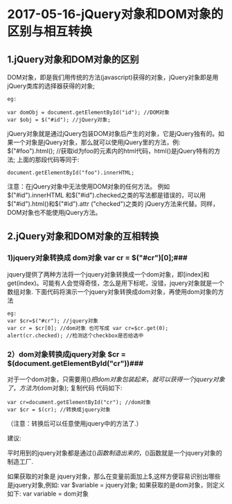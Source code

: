 # 2017-05-16-jQuery对象和DOM对象的区别与相互转换 #

## 1.jQuery对象和DOM对象的区别 ##

DOM对象，即是我们用传统的方法(javascript)获得的对象，jQuery对象即是用jQuery类库的选择器获得的对象;

	eg:
	
	var domObj = document.getElementById("id"); //DOM对象
	var $obj = $("#id"); //jQuery对象;

jQuery对象就是通过jQuery包装DOM对象后产生的对象，它是jQuery独有的。如果一个对象是jQuery对象，那么就可以使用jQuery里的方法，例:
$("#foo").html(); //获取id为foo的元素内的html代码，html()是jQuery特有的方法;
上面的那段代码等同于:

	document.getElementById("foo").innerHTML;

注意：在jQuery对象中无法使用DOM对象的任何方法。
例如$("#id").innerHTML 和$("#id").checked之类的写法都是错误的，可以用$("#id").html()和$("#id").attr ("checked")之类的 jQuery方法来代替。同样，DOM对象也不能使用jQuery方法。

## 2.jQuery对象和DOM对象的互相转换 ##

### 1)jquery对象转换成 dom对象 var cr = $("#cr")[0];###
jquery提供了两种方法将一个jquery对象转换成一个dom对象，即[index]和get(index)。可能有人会觉得奇怪，怎么是用下标呢，没错，jquery对象就是一个数组对象.
下面代码将演示一个jquery对象转换成dom对象，再使用dom对象的方法

	eg:
	var $cr=$("#cr"); //jquery对象
	var cr = $cr[0]; //dom对象 也可写成 var cr=$cr.get(0);
	alert(cr.checked); //检测这个checkbox是否给选中

### 2）dom对象转换成jquery对象 $cr = $(document.getElementById("cr"))###

对于一个dom对象，只需要用$()把dom对象包装起来，就可以获得一个jquery对象了，方法为$(dom对象);
复制代码 代码如下:

	var cr=document.getElementById("cr"); //dom对象
	var $cr = $(cr); //转换成jquery对象

（注意：转换后可以任意使用jquery中的方法了.）

建议:

平时用到的jquery对象都是通过$()函数制造出来的，$()函数就是一个jquery对象的制造工厂.

如果获取的对象是 jquery对象，那么在变量前面加上$,这样方便容易识别出哪些是jquery对象,例如:
var $variable = jquery对象;
如果获取的是dom对象，则定义如下:
var variable = dom对象

